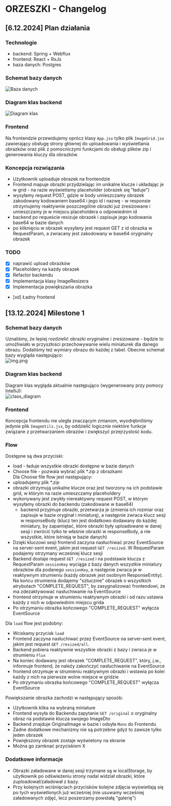 # ORZESZKI - Changelog

## [6.12.2024] Plan działania
### Technologie
- backend: Spring + Webflux 
- frontend: React + RxJs
- baza danych: Postgres
  
### Schemat bazy danych

![Baza danych](./images/Screenshot%202024-12-06%20at%2013-42-15%20Vertabelo%20-%20image-resizer.png)

### Diagram klas backend

![Diagram klas](./images/class_diagram.png)

### Frontend
Na frontendzie przewidujemy oprócz klasy `App.jsx` tylko plik `ImageGrid.jsx` zawierający obsługę strony głównej do uploadowania i wyświetlania obrazków oraz plik z pomocniczymi funkcjami do obsługi plików zip i generowania kluczy dla obrazków.

### Koncepcja rozwiązania
- Użytkownik uploaduje obrazek na frontendzie
- Frontend mapuje obrazki przydzielając im unikalne klucze i układając je w grid - na razie wyświetlamy placeholder (obrazek się "ładuje")
- wysyłamy request POST, gdzie w body umieszczamy obrazek zakodowany kodowaniem base64 i jego id i nazwę - w responsie otrzymujemy reaktywnie poszczególne obrazki już zresizowane i umieszczamy je w miejscu placeholdera o odpowiednim id
- backend po requeście resizuje obrazek i zapisuje jego kodowania base64 w bazie danych
- po kliknięciu w obrazek wysyłany jest request GET z id obrazka w RequestParam, a zwracany jest zakodowany w base64 oryginalny obrazek

### TODO
- [x] naprawić upload obrazków 
- [x] Placeholdery na każdy obrazek
- [x] Refactor backendu
- [x] Implementacja klasy ImageResizera
- [x] Implementacja powiększania obrazka
- [xd] Ładny frontend

## [13.12.2024] Milestone 1
### Schemat bazy danych
Uznaliśmy, że lepiej rozdzielić obrazki oryginalne i zresizowane - będzie to umożliwiało w przyszłości przechowywanie 
wielu miniaturek dla danego obrazu. Dodaliśmy też wymiary obrazu do każdej z tabel. Obecnie schemat bazy wygląda następująco:   
![img.png](images/database_13_12_2024.png)

### Diagram klas backend
Diagram klas wygląda aktualnie następująco (wygenerowany przy pomocy IntelliJ):   
![class_diagram](images/class_diagram_13_12_2024.png)

### Frontend
Koncepcja frontendu nie uległa znaczącym zmianom, wyodrębniliśmy jedynie plik `ImageUtils.jsx`, by oddzielić logicznie 
niektóre funkcje związane z przetwarzaniem obrazów i zwiększyć przejrzystość kodu.

### Flow
Dostępne są dwa przyciski:
   - load - ładuje wszystkie obrazki dostępne w bazie danych
   - Choose file - pozwala wybrać plik *.zip z obrazkami     
Dla Choose file flow jest następujący:
   - uploadujemy plik *.zip
   - obrazki otrzymują unikalne klucze oraz jest tworzony na 
ich podstawie grid, w którym na razie umieszczamy placeholdery
   - wykonywany jest zwykły niereaktywny request POST, w którym wysyłamy obrazki do backendu (zakodowane w base64)
     - backend przyjmuje obrazki, przetwarza je (zmienia ich rozmiar oraz zapisuje w bazie oryginał i miniaturę), a następnie 
      zwraca klucz sesji w responseBody (klucz ten jest dodatkowo dodawany do każdej miniatury, by zapamiętać, które obrazki 
    były uploadowane w danej sesji i zwrócić tylko te właśnie obrazki w responseBody, a nie wszystkie, które istnieją w bazie danych)
   - Dzięki kluczowi sesji frontend zaczyna nasłuchiwać przez EventSource na server-sent event, jakim jest request `GET /resized`. 
W RequestParam podajemy otrzymany wcześniej klucz sesji
   - Backend dostaje request `GET /resized` i na podstawie klucza z RequestParam `sessionKey` wyciąga z bazy danych wszystkie 
miniatury obrazków dla podanego `sessionKey`, a następnie zwraca je w reaktywnym strumieniu (każdy obrazek jest osobnym ResponseEntity).
Na końcu strumienia dodajemy "sztucznie" obrazek o wszystkich atrybutach "COMPLETE_REQUEST", by zasygnalizować frontendowi, 
że ma zdezaktywować nasłuchiwanie na EventSource
   - frontend otrzymuje w strumieniu reaktywnym obrazki i od razu ustawia każdy z nich w odpowiednim miejscu grida
   - Po otrzymaniu obrazka końcowego "COMPLETE_REQUEST" wyłącza EventSource  

Dla `load` flow jest podobny:
- Wciskamy przycisk `load`
- Frontend zaczyna nasłuchiwać przez EventSource na server-sent event, jakim jest request `GET /resized/all`.
- Backend pobiera reaktywnie wszystkie obrazki z bazy i zwraca je w strumieniu `Flux`
- Na koniec dodawany jest obrazek "COMPLETE_REQUEST", który, j.w., informuje frontend, że należy zakończyć nasłuchiwanie 
na EventSource
- frontend otrzymuje w strumieniu reaktywnym obrazki i wstawia po kolei każdy z nich na pierwsze wolne miejsce w gridzie
- Po otrzymaniu obrazka końcowego "COMPLETE_REQUEST" wyłącza EventSource

Powiększanie obrazka zachodzi w następujący sposób:
 - Użytkownik klika na wybraną miniature
 - Frontend wysyła do Backendu zapytanie `GET /original` o oryginalny obraz na podstawie klucza swojego ImageDto
 - Backend znajduje OriginalImage w bazie i odsyła `Mono` do Frontendu
 - Żadne dodatkowe mechanizmy nie są potrzebne gdyż to zawsze tylko jeden obrazek
 - Powiększony obrazek zostaje wyświetony na ekranie
 - Można go zamknać przyciskiem X

### Dodatkowe informacje
- Obrazki załadowane w danej sesji trzymane są w localStorage, by użytkownik po odświeżeniu strony nadal widział obrazki, 
które zuploadował/załadował z bazy.
- Przy kolejnych wciśnięciach przycisków kolejne zdjęcia wyświetlają się po tych wyświetlonych już wcześniej 
(nie usuwamy wcześniej załadowanych zdjęć, lecz poszerzamy powstałą "galerię")